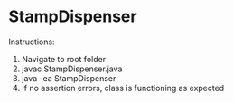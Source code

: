 # StampDispenser

Instructions:

1.  Navigate to root folder
2.  javac StampDispenser.java
3.  java -ea StampDispenser
4.  If no assertion errors, class is functioning as expected
